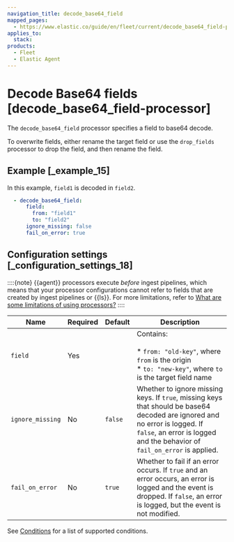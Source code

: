 ```yaml
---
navigation_title: decode_base64_field
mapped_pages:
  - https://www.elastic.co/guide/en/fleet/current/decode_base64_field-processor.html
applies_to:
  stack:
products:
  - Fleet
  - Elastic Agent
---
```


# Decode Base64 fields [decode_base64_field-processor]


The `decode_base64_field` processor specifies a field to base64 decode.

To overwrite fields, either rename the target field or use the `drop_fields` processor to drop the field, and then rename the field.


## Example [_example_15]

In this example, `field1` is decoded in `field2`.

```yaml
  - decode_base64_field:
      field:
        from: "field1"
        to: "field2"
      ignore_missing: false
      fail_on_error: true
```


## Configuration settings [_configuration_settings_18]

::::{note}
{{agent}} processors execute *before* ingest pipelines, which means that your processor configurations cannot refer to fields that are created by ingest pipelines or {{ls}}. For more limitations, refer to [What are some limitations of using processors?](/reference/fleet/agent-processors.md#limitations)
::::


| Name | Required | Default | Description |
| --- | --- | --- | --- |
| `field` | Yes |  | Contains:<br><br>* `from: "old-key"`, where `from` is the origin<br>* `to: "new-key"`, where `to` is the target field name<br> |
| `ignore_missing` | No | `false` | Whether to ignore missing keys. If `true`, missing keys that should be base64 decoded are ignored and no error is logged. If `false`, an error is logged and the behavior of `fail_on_error` is applied. |
| `fail_on_error` | No | `true` | Whether to fail if an error occurs. If `true` and an error occurs, an error is logged and the event is dropped. If `false`, an error is logged, but the event is not modified. |

See [Conditions](/reference/fleet/dynamic-input-configuration.md#conditions) for a list of supported conditions.

